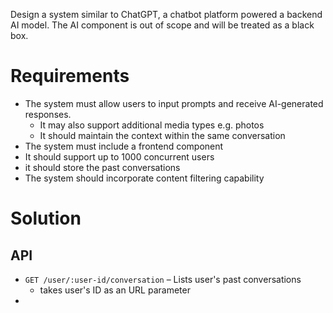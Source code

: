 Design a system similar to ChatGPT, a chatbot platform powered a backend AI model. The AI component is out of scope and will be treated as a black box.
# Requirements
- The system must allow users to input prompts and receive AI-generated responses.
	- It may also support additional media types e.g. photos
	- It should maintain the context within the same conversation 
- The system must include a frontend component
- It should support up to 1000 concurrent users
- it should store the past conversations
- The system should incorporate content filtering capability
# Solution
## API
- `GET /user/:user-id/conversation` – Lists user's past conversations
	- takes user's ID as an URL parameter
- 
